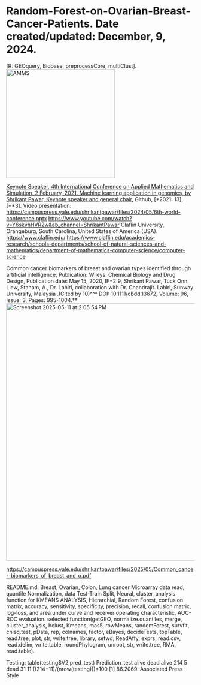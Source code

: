 # Random-Forest-on-Ovarian-Breast-Cancer-Patients. Date created/updated: December, 9, 2024.
[R: GEOquery, Biobase, preprocessCore, multiClust].
<img width="290" alt="AMMS" src="https://github.com/spawar2/Random-Forest-on-Ovarian-Breast-Cancer-Patients/assets/25118302/9e3af9bd-0d0d-440f-91de-8bf982217fa8">

[Keynote Speaker, 4th International Conference on Applied Mathematics and Simulation, 2 February, 2021. Machine learning application in genomics, by Shrikant Pawar, Keynote speaker and general chair,](http://www.4th-amms.org/com.html) Github, [*2021: 13],[**3].
Video presentation: https://campuspress.yale.edu/shrikantpawar/files/2024/05/6th-world-conference.pptx
https://www.youtube.com/watch?v=Y6skvhHVR2w&ab_channel=ShrikantPawar
Claflin University, Orangeburg, South Carolina, United States of America (USA). 
https://www.claflin.edu/
https://www.claflin.edu/academics-research/schools-departments/school-of-natural-sciences-and-mathematics/department-of-mathematics-computer-science/computer-science

Common cancer biomarkers of breast and ovarian types identified through artificial intelligence, Publication: Wileys: Chemical Biology and Drug Design, Publication date: May 15, 2020, IF=2.9, Shrikant Pawar, Tuck Onn Liew, Stanam, A., Dr. Lahiri, collaboration with Dr. Chandrajit. Lahiri, Sunway University, Malaysia .(Cited by 10)^^^ DOI: 10.1111/cbdd.13672, Volume: 96, Issue: 3, Pages: 995-1004.††
<img width="686" alt="Screenshot 2025-05-11 at 2 05 54 PM" src="https://github.com/user-attachments/assets/9e537e91-c690-448f-b738-6c5f6f4dc715" />

https://campuspress.yale.edu/shrikantpawar/files/2025/05/Common_cancer_biomarkers_of_breast_and_o.pdf

README.md: Breast, Ovarian, Colon, Lung cancer Microarray data read, quantile  Normalization, data Test-Train Split, Neural, cluster_analysis function for KMEANS ANALYSIS, Hierarchial, Random Forest, confusion matrix, accuracy, sensitivity, specificity, precision, recall, confusion matrix, log-loss, and area under curve and receiver operating characteristic, AUC-ROC evaluation.
selected function(getGEO, normalize.quantiles, merge, cluster_analysis, hclust, Kmeans, mas5, rowMeans, randomForest, survfit, chisq.test, pData, rep, colnames, factor, eBayes, decideTests, topTable, read.tree, plot, str, write.tree, library, setwd, ReadAffy, exprs, read.csv, read.delim, write.table, roundPhylogram, unroot, str, write.tree, RMA, read.table).

Testing: table(testing$V2,pred_test) Prediction_test alive dead alive 214 5 dead 31 11 ((214+11)/(nrow(testing)))*100 [1] 86.2069.
Associated Press Style
